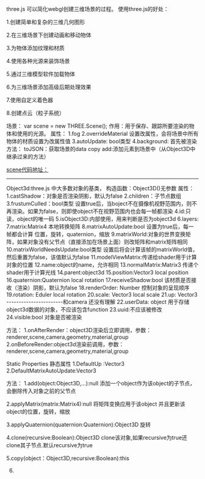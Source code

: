 three.js 可以简化webgl创建三维场景的过程。
使用three.js的好处：

1.创建简单和复杂的三维几何图形

2.在三维场景下创建动画和移动物体

3.为物体添加纹理和材质

4.使用各种光源来装饰场景

5.通过三维模型软件加载物体

6.为三维场景添加高级后期处理效果

7.使用自定义着色器

8.创建点云（粒子系统）


场景：
var scene = new THREE.Scene();
作用：用于保存、跟踪所要渲染的物体和使用的光源。
属性：
1.fog
2.overrideMaterial 设置改属性，会将场景中所有物体的材质设置为改属性值
3.autoUpdate: bool类型 
4.background: 首先被渲染
方法：
toJSON：获取场景的data
copy
add:添加元素到场景中（从Object3D中继承过来的方法）

[scene代码地址：](https://github.com/mrdoob/three.js/blob/master/src/scenes/Scene.js "Markdown")

---------------------------------------------------------------------------------------
Object3d:three.js 中大多数对象的基类，
构造函数：Object3D()无参数
属性：
1.castShadow：对象是否渲染阴影，默认为false
2.children：子节点数组
3.frustumCulled：bool类型  设置true后，当boject不在摄像机视野范围内，则不再渲染。如果为false，则即使object不在视野范围内也会每一帧都渲染
4.id:只读，object的唯一码
5.isObject3D:内部使用，用来判断是否为object3d
6.layers:
7.matrix:Matrix4  本地转换矩阵
8.matrixAutoUpdate:bool  设置为true后，每一帧都会计算  位置，旋转，quaternion，缩放
9.matrixWorld:对象的世界变换矩阵，如果对象没有父节点（直接添加在场景上面）则改矩阵和matrix矩阵相同
10.matrixWorldNeedsUpdate:bool类型  设置后将会计算该帧的matrixWorld值，然后重置为false，该值默认为false
11.modelViewMatrix:传递给shader用于计算对象的位置
12.name:object的name，允许相同
13.normalMatrix:Matrix3 传递个shader用于计算光线
14.parent:object3d
15.position:Vector3   local position
16.quaternion:Quaternion   local rotation
17.receiveShadow:bool  该材质是否接收（渲染）阴影，默认为false
18.renderOrder: Number   控制对象的呈现顺序
19.rotation: Eduler   local rotation
20.scale: Vector3   local scale
21.up: Vector3  -----------------------和camera 还没有理解
22.userData: object   用于存储object3d数据的对象，不应该包含function
23.uuid:不应该被修改
24.visible:bool  对象是否被渲染

方法：
1.onAfterRender：object3D渲染后立即调用，参数：renderer,scene,camera,geometry,material,group
2.onBeforeRender:object3d渲染前调用，参数：renderer,scene,camera,geometry,material,group

Static Properties 静态属性
1.DefaultUp :Vector3
2.DefaultMatrixAutoUpdate:Vector3

方法：
1.add(object:Object3D,...):null
添加一个object作为该object的子节点，会删除传入对象之前的父节点

2.applyMatrix(matrix:Matrix4):null
将矩阵变换应用于该object 并且更新该object的位置，旋转，缩放

3.applyQuaternion(quaternion:Quaternion):Object3D
旋转

4.clone(recursive:Boolean):Object3D
clone该对象,如果recursive为true还clone其子节点.默认recursive为true

5.copy(object：Object3D,recursive:Boolean):this


6.






